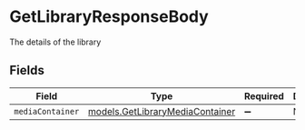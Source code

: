 # GetLibraryResponseBody

The details of the library


## Fields

| Field                                                                    | Type                                                                     | Required                                                                 | Description                                                              |
| ------------------------------------------------------------------------ | ------------------------------------------------------------------------ | ------------------------------------------------------------------------ | ------------------------------------------------------------------------ |
| `mediaContainer`                                                         | [models.GetLibraryMediaContainer](../models/getlibrarymediacontainer.md) | :heavy_minus_sign:                                                       | N/A                                                                      |